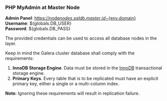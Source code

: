 ### PHP MyAdmin at Master Node

**Admin Panel**: [https://node${nodes.sqldb.master.id}-${env.domain}](https://node${nodes.sqldb.master.id}-${env.domain}/)  
**Username**: ${globals.DB_USER}  
**Password**: ${globals.DB_PASS} 

The provided credentials can be used to access all database nodes in the layer.

Keep in mind the Galera cluster database shall comply with the requirements:  
  1. **InnoDB Storage Engine**.  Data must be stored in the [InnoDB](https://dev.mysql.com/doc/refman/8.0/en/innodb-storage-engine.html) transactional storage engine.  
  2. **Primary Keys**.  Every table that is to be replicated must have an explicit primary key, either a single or a multi-column index.  
  
**Note**: Ignoring these requirements will result in replication failure.
